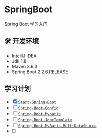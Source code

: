 # SpringBoot
Spring Boot 学习入门

##  :hammer_and_wrench: 开发环境

+ IntelliJ IDEA
+ Jdk 1.8
+ Maven 3.6.3
+ Spring Boot 2.2.6.RELEASE

## 学习计划

- [x] [`Start-Spring-Boot`](https://github.com/yuxuedanqing/SpringBoot/Start-Spring-Boot)
- [ ] [`Spring-Boot-Config`](https://github.com/yuxuedanqing/SpringBoot/Spring-Boot-Config)
- [ ] [`Spring-Boot-Mybatis`](https://github.com/yuxuedanqing/SpringBoot/Spring-Boot-Config)
- [ ] [`Spring-Boot-JdbcTemplate`](https://github.com/yuxuedanqing/SpringBoot/Spring-Boot-JdbcTemplate)
- [ ] [`Spring-Boot-MyBatis-MultiDataSource`](https://github.com/yuxuedanqing/SpringBoot/Spring-Boot-MyBatis-MultiDataSource)
- [ ] 